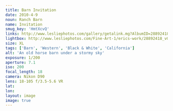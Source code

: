 ```yaml
---
title: Barn Invitation
date: 2010-4-9
noun: Ranch Barn
name: Invitation
smug_key: 'HmtXcvQ'
links: http://www.lesliephotos.com/gallery/getalink.mg?AlbumID=28892418&AlbumKey=vGKDCF&ImageID=2454834587&ImageKey=HmtXcvQ&how=forum&Page=1
lightbox: http://www.lesliephotos.com/Fine-Art-1/erics-work/28892418_vGKDCF#!i=2454834587&k=HmtXcvQ&lb=1&s=A
size: XL
tags: ['Barn', 'Western', 'Black & White', 'California']
alt: 'An old horse barn under a stormy sky'
exposure: 1/200
aperture: 7.1
iso: 200
focal_length: 18
camera: Nikon D90
lens: 18-105 f/3.5-5.6 VR
lat: 
lon: 
layout: image
image: true
---
```

